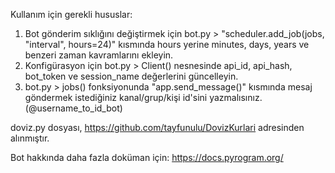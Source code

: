 Kullanım için gerekli hususlar:

1) Bot gönderim sıklığını değiştirmek için bot.py > "scheduler.add_job(jobs, "interval", hours=24)" kısmında hours yerine minutes, days, years ve benzeri zaman kavramlarını ekleyin.
2) Konfigürasyon için bot.py > Client() nesnesinde api_id, api_hash, bot_token ve session_name değerlerini güncelleyin.
3) bot.py > jobs() fonksiyonunda "app.send_message()" kısmında mesaj göndermek istediğiniz kanal/grup/kişi id'sini yazmalısınız. (@username_to_id_bot)

doviz.py dosyası, https://github.com/tayfunulu/DovizKurlari adresinden alınmıştır.

Bot hakkında daha fazla doküman için: https://docs.pyrogram.org/

